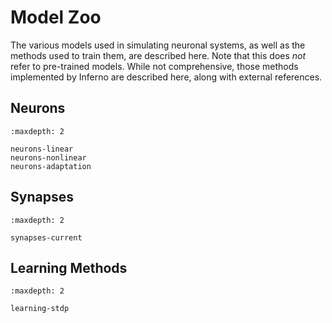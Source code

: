 # Model Zoo
The various models used in simulating neuronal systems, as well as the methods used to train them, are described here. Note that this does *not* refer to pre-trained models. While not comprehensive, those methods implemented by Inferno are described here, along with external references.

## Neurons
```{toctree}
:maxdepth: 2

neurons-linear
neurons-nonlinear
neurons-adaptation
```

## Synapses
```{toctree}
:maxdepth: 2

synapses-current
```

## Learning Methods
```{toctree}
:maxdepth: 2

learning-stdp
```
